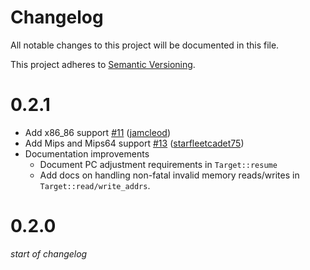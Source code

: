 # Changelog

All notable changes to this project will be documented in this file.

This project adheres to [Semantic Versioning](https://semver.org/spec/v2.0.0.html).

# 0.2.1

-   Add x86_86 support [\#11](https://github.com/daniel5151/gdbstub/pull/11) ([jamcleod](https://github.com/jamcleod))
-   Add Mips and Mips64 support [\#13](https://github.com/daniel5151/gdbstub/pull/13) ([starfleetcadet75](https://github.com/starfleetcadet75))
-   Documentation improvements
    -   Document PC adjustment requirements in `Target::resume`
    -   Add docs on handling non-fatal invalid memory reads/writes in `Target::read/write_addrs`.

# 0.2.0

_start of changelog_
